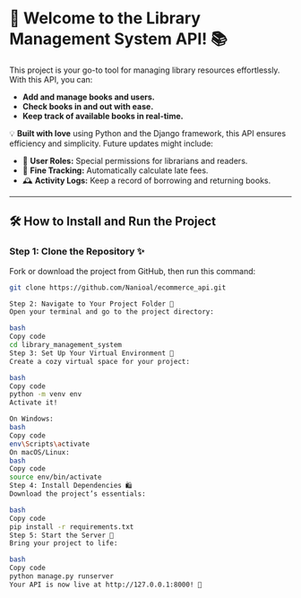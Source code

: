 # 🌸 Welcome to the Library Management System API! 📚

This project is your go-to tool for managing library resources effortlessly. With this API, you can:

- **Add and manage books and users.**
- **Check books in and out with ease.**
- **Keep track of available books in real-time.**

💡 **Built with love** using Python and the Django framework, this API ensures efficiency and simplicity. Future updates might include:

- 🌟 **User Roles:** Special permissions for librarians and readers.
- 💸 **Fine Tracking:** Automatically calculate late fees.
- 🕰️ **Activity Logs:** Keep a record of borrowing and returning books.

---

## 🛠️ How to Install and Run the Project

### **Step 1: Clone the Repository** ✨
Fork or download the project from GitHub, then run this command:

```bash
git clone https://github.com/Nanioal/ecommerce_api.git

Step 2: Navigate to Your Project Folder 📂
Open your terminal and go to the project directory:

bash
Copy code
cd library_management_system
Step 3: Set Up Your Virtual Environment 🌿
Create a cozy virtual space for your project:

bash
Copy code
python -m venv env
Activate it!

On Windows:
bash
Copy code
env\Scripts\activate
On macOS/Linux:
bash
Copy code
source env/bin/activate
Step 4: Install Dependencies 🛍️
Download the project’s essentials:

bash
Copy code
pip install -r requirements.txt
Step 5: Start the Server 🚀
Bring your project to life:

bash
Copy code
python manage.py runserver
Your API is now live at http://127.0.0.1:8000! 🎉


